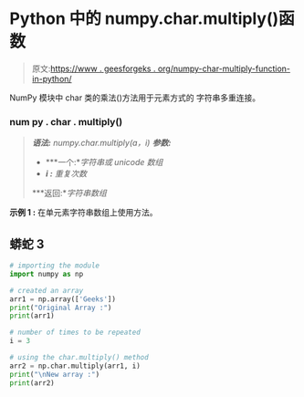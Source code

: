 # Python 中的 numpy.char.multiply()函数

> 原文:[https://www . geesforgeks . org/numpy-char-multiply-function-in-python/](https://www.geeksforgeeks.org/numpy-char-multiply-function-in-python/)

NumPy 模块中 char 类的乘法()方法用于元素方式的 字符串多重连接。

### num py . char . multiply()

> ***语法:** numpy.char.multiply(a，i)*
> ***参数:***
> 
> *   ***一个:**字符串或 unicode 数组*
> *   ***i :** 重复次数*
> 
> ***返回:**字符串数组*

**示例 1 :** 在单元素字符串数组上使用方法。

## 蟒蛇 3

```py
# importing the module
import numpy as np

# created an array
arr1 = np.array(['Geeks'])
print("Original Array :")
print(arr1)

# number of times to be repeated
i = 3

# using the char.multiply() method
arr2 = np.char.multiply(arr1, i)
print("\nNew array :")
print(arr2)
```